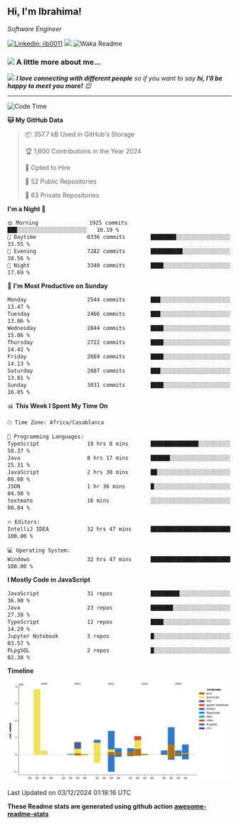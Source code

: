 <h2>Hi, I'm Ibrahima! </h2>
<p><em>Software Engineer 
</em></p>


[![Linkedin: iib0011](https://img.shields.io/badge/-iib0011-blue?style=flat-square&logo=Linkedin&logoColor=white&link=https://www.linkedin.com/in/iib0011/)](https://www.linkedin.com/in/iib0011/)
![](https://visitor-badge.glitch.me/badge?page_id=iib0011)
![Waka Readme](https://github.com/iib0011/iib0011/workflows/Waka%20Readme/badge.svg)


### <img src="https://media.giphy.com/media/VgCDAzcKvsR6OM0uWg/giphy.gif" width="50"> A little more about me...  


<img src="https://media.giphy.com/media/LnQjpWaON8nhr21vNW/giphy.gif" width="60"> <em><b>I love connecting with different people</b> so if you want to say <b>hi, I'll be happy to meet you more!</b> 😊</em>

---
<!--START_SECTION:waka-->
![Code Time](http://img.shields.io/badge/Code%20Time-4%2C077%20hrs%2037%20mins-blue)

**🐱 My GitHub Data** 

> 📦 357.7 kB Used in GitHub's Storage 
 > 
> 🏆 1,600 Contributions in the Year 2024
 > 
> 💼 Opted to Hire
 > 
> 📜 52 Public Repositories 
 > 
> 🔑 63 Private Repositories 
 > 
**I'm a Night 🦉** 

```text
🌞 Morning                1925 commits        ███░░░░░░░░░░░░░░░░░░░░░░   10.19 % 
🌆 Daytime                6336 commits        ████████░░░░░░░░░░░░░░░░░   33.55 % 
🌃 Evening                7282 commits        ██████████░░░░░░░░░░░░░░░   38.56 % 
🌙 Night                  3340 commits        ████░░░░░░░░░░░░░░░░░░░░░   17.69 % 
```
📅 **I'm Most Productive on Sunday** 

```text
Monday                   2544 commits        ███░░░░░░░░░░░░░░░░░░░░░░   13.47 % 
Tuesday                  2466 commits        ███░░░░░░░░░░░░░░░░░░░░░░   13.06 % 
Wednesday                2844 commits        ████░░░░░░░░░░░░░░░░░░░░░   15.06 % 
Thursday                 2722 commits        ████░░░░░░░░░░░░░░░░░░░░░   14.42 % 
Friday                   2669 commits        ████░░░░░░░░░░░░░░░░░░░░░   14.13 % 
Saturday                 2607 commits        ███░░░░░░░░░░░░░░░░░░░░░░   13.81 % 
Sunday                   3031 commits        ████░░░░░░░░░░░░░░░░░░░░░   16.05 % 
```


📊 **This Week I Spent My Time On** 

```text
🕑︎ Time Zone: Africa/Casablanca

💬 Programming Languages: 
TypeScript               19 hrs 8 mins       ███████████████░░░░░░░░░░   58.37 % 
Java                     8 hrs 17 mins       ██████░░░░░░░░░░░░░░░░░░░   25.31 % 
JavaScript               2 hrs 38 mins       ██░░░░░░░░░░░░░░░░░░░░░░░   08.08 % 
JSON                     1 hr 36 mins        █░░░░░░░░░░░░░░░░░░░░░░░░   04.90 % 
textmate                 16 mins             ░░░░░░░░░░░░░░░░░░░░░░░░░   00.84 % 

🔥 Editors: 
IntelliJ IDEA            32 hrs 47 mins      █████████████████████████   100.00 % 

💻 Operating System: 
Windows                  32 hrs 47 mins      █████████████████████████   100.00 % 
```

**I Mostly Code in JavaScript** 

```text
JavaScript               31 repos            █████████░░░░░░░░░░░░░░░░   36.90 % 
Java                     23 repos            ███████░░░░░░░░░░░░░░░░░░   27.38 % 
TypeScript               12 repos            ████░░░░░░░░░░░░░░░░░░░░░   14.29 % 
Jupyter Notebook         3 repos             █░░░░░░░░░░░░░░░░░░░░░░░░   03.57 % 
PLpgSQL                  2 repos             █░░░░░░░░░░░░░░░░░░░░░░░░   02.38 % 
```



**Timeline**

![Lines of Code chart](https://raw.githubusercontent.com/iib0011/iib0011/master/assets/bar_graph.png)


 Last Updated on 03/12/2024 01:18:16 UTC
<!--END_SECTION:waka-->

**These Readme stats are generated using github action [awesome-readme-stats](https://github.com/iib0011/waka-readme-stats)**
